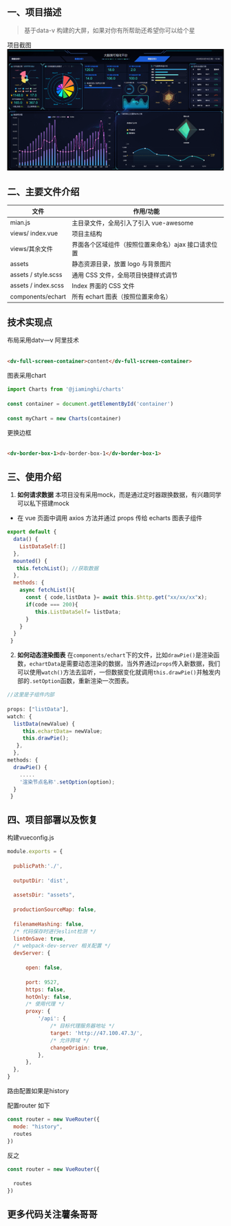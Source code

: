 ## 一、项目描述



>基于data-v 构建的大屏，如果对你有所帮助还希望你可以给个星


项目截图
![image](./preview/p1.png)

## 二、主要文件介绍

| 文件                | 作用/功能                                           |
| ------------------- | --------------------------------------------------- |
| mian.js             | 主目录文件，全局引入了引入 vue-awesome              |
| views/ index.vue    | 项目主结构                                          |
| views/其余文件      | 界面各个区域组件（按照位置来命名）ajax 接口请求位置 |
| assets              | 静态资源目录，放置 logo 与背景图片                  |
| assets / style.scss | 通用 CSS 文件，全局项目快捷样式调节                 |
| assets / index.scss | Index 界面的 CSS 文件                               |
| components/echart   | 所有 echart 图表（按照位置来命名）                  |

## 技术实现点

布局采用datv—v 阿里技术


```html

<dv-full-screen-container>content</dv-full-screen-container>


```

图表采用chart

```js
import Charts from '@jiaminghi/charts'

const container = document.getElementById('container')

const myChart = new Charts(container)

```

更换边框

```html

<dv-border-box-1>dv-border-box-1</dv-border-box-1>

```


## 三、使用介绍

1. **如何请求数据**
   本项目没有采用mock，而是通过定时器跟换数据，有兴趣同学可以私下搭建mock


- 在 vue 页面中调用 axios 方法并通过 props 传给 echarts 图表子组件

```js
export default {
  data() {
  	ListDataSelf:[]
  },
  mounted() {
   this.fetchList(); //获取数据
  },
  methods: {
	async fetchList(){
	  const { code,listData }= await this.$http.get("xx/xx/xx"x);
	  if(code === 200){
		 this.ListDataSelf= listData;
	  }
	}
  }
 }
```

2. **如何动态渲染图表**
   在`components/echart`下的文件，比如`drawPie()`是渲染函数，`echartData`是需要动态渲染的数据，当外界通过`props`传入新数据，我们可以使用`watch()`方法去监听，一但数据变化就调用`this.drawPie()`并触发内部的`.setOption`函数，重新渲染一次图表。

```js
//这里是子组件内部

props: ["listData"],
watch: {
  listData(newValue) {
     this.echartData= newValue;
     this.drawPie();
   },
  },
methods: {
  drawPie() {
  	.....
  	'渲染节点名称'.setOption(option);
  }
 }
```

## 四、项目部署以及恢复


构建vueconfig.js

```js
module.exports = {
 
  publicPath:'./',
 
  outputDir: 'dist',
  
  assetsDir: "assets",
 
  productionSourceMap: false,
 
  filenameHashing: false,
  /* 代码保存时进行eslint检测 */
  lintOnSave: true,
  /* webpack-dev-server 相关配置 */
  devServer: {
    
      open: false,
  
      port: 9527,
      https: false,
      hotOnly: false,
      /* 使用代理 */
      proxy: {
          '/api': {
              /* 目标代理服务器地址 */
              target: 'http://47.100.47.3/',
              /* 允许跨域 */
              changeOrigin: true,
          },
      },
  },
}

```

路由配置如果是history

配置router 如下

```js
const router = new VueRouter({
  mode: "history",
  routes
})
```

反之

``` js
const router = new VueRouter({
  
  routes
})

```

## 更多代码关注薯条哥哥





